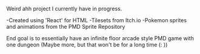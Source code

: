 Weird ahh project I currently have in progress.

-Created using 'React' for HTML
-Tilesets from Itch.io 
-Pokemon sprites and animations from the PMD Sprite Repository


End goal is to essentially have an infinite floor arcade style PMD game with one dungeon (Maybe more, but that won't be for a long time (: ))

